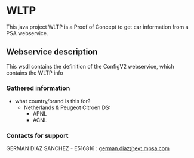 # WLTP #

This java project WLTP is a Proof of Concept to get car information from a PSA webservice.

## Webservice description ##

This wsdl contains the definition of the ConfigV2 webservice, which contains the WLTP info

### Gathered information ###

- what country/brand is this for?     
    - Netherlands & Peugeot Citroen DS:
        - APNL
        - ACNL


### Contacts for support  ####

GERMAN DIAZ SANCHEZ - E516816 : german.diaz@ext.mpsa.com




